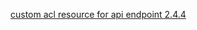 [custom acl resource for api endpoint 2.4.4](https://magento.stackexchange.com/questions/357443/custom-acl-resource-for-api-endpoint)
